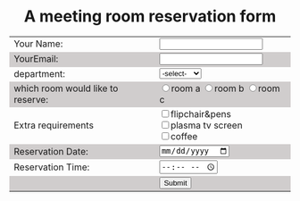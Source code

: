 <html>
<head>
<title>reservation form</title>
<h1><b>A meeting room reservation form</b></h1>
</head>
<body align="center">
<table align="center" cellpadding="12" cellspacing="0">
 <tr>
     <td>Your Name:</td>
     <td><input type="text" name="fname" required></td>
 </tr>
 <tr bgcolor="#D0CDCD">
     <td>YourEmail:</td>
     <td> <input type="email" name="mail" required></td>
 </tr>
 <tr>
     <td>department:</td> 
     <td> <select>
                 <option value="select">-select-</option>
                 <option value="AC">AC</option>
                 <option value="NON-AC">NON-AC</option>
          </select></td>
 </tr>
 <tr bgcolor="#D0CDCD">
      <td> which room would like to reserve:</td>
      <td> 
          <input type="radio" name="room">room a 
          <input type="radio" name="room">room b
          <input type="radio" name="room">room c
      </td>
 </tr>
 <tr>
      <td>Extra requirements</td>
      <td>
          <input type="checkbox" value="flipchair&pens">flipchair&pens <br>
          <input type="checkbox" name="plasma tv screen">plasma tv screen <br>
          <input type="checkbox" name="coffee">coffee
     </td>
 </tr>
 <tr bgcolor="#D0CDCD">
     <td>Reservation Date:</td>
     <td>
         <input type="date" id="d" name="d">
     </td>
 </tr>
 <tr>
     <td> Reservation Time:</td>
     <td><input type="time"id="t" name="t" pattern="scroll" ></td>
 </tr>
 <tr bgcolor="#D0CDCD">
      <td></td>
      <td><input type="submit" value="Submit"></td>
 </tr>
</table>
</body>
</html>
